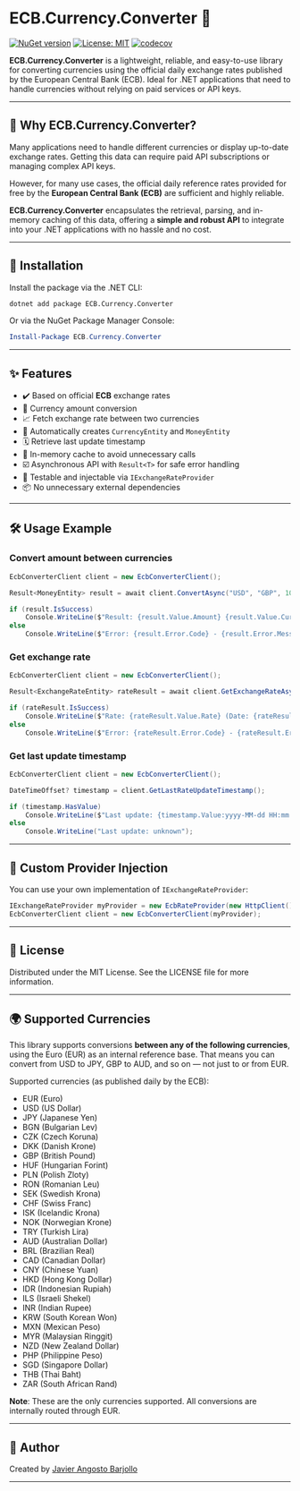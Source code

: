 ﻿# ECB.Currency.Converter 💱

[![NuGet version](https://img.shields.io/nuget/v/ECB.Currency.Converter.svg?style=flat-square)](https://www.nuget.org/packages/ECB.Currency.Converter/) [![License: MIT](https://img.shields.io/badge/License-MIT-yellow.svg)](https://opensource.org/licenses/MIT) [![codecov](https://codecov.io/gh/JavierAngostoDev/ECB.Currency.Converter/graph/badge.svg?token=C98ZKS3G2R)](https://codecov.io/gh/JavierAngostoDev/ECB.Currency.Converter)

**ECB.Currency.Converter** is a lightweight, reliable, and easy-to-use library for converting currencies using the official daily exchange rates published by the European Central Bank (ECB). Ideal for .NET applications that need to handle currencies without relying on paid services or API keys.

---

## 🤔 Why ECB.Currency.Converter?

Many applications need to handle different currencies or display up-to-date exchange rates. Getting this data can require paid API subscriptions or managing complex API keys.

However, for many use cases, the official daily reference rates provided for free by the **European Central Bank (ECB)** are sufficient and highly reliable.

**ECB.Currency.Converter** encapsulates the retrieval, parsing, and in-memory caching of this data, offering a **simple and robust API** to integrate into your .NET applications with no hassle and no cost.

---

## 🚀 Installation

Install the package via the .NET CLI:

```bash
dotnet add package ECB.Currency.Converter
```

Or via the NuGet Package Manager Console:

```powershell
Install-Package ECB.Currency.Converter
```

---

## ✨ Features

- ✔️ Based on official **ECB** exchange rates
- 🔁 Currency amount conversion
- 📈 Fetch exchange rate between two currencies
- 🧠 Automatically creates `CurrencyEntity` and `MoneyEntity`
- 🗓️ Retrieve last update timestamp
- 💾 In-memory cache to avoid unnecessary calls
- ☑️ Asynchronous API with `Result<T>` for safe error handling
- 🧪 Testable and injectable via `IExchangeRateProvider`
- 📦 No unnecessary external dependencies

---

## 🛠️ Usage Example

### Convert amount between currencies

```csharp
EcbConverterClient client = new EcbConverterClient();

Result<MoneyEntity> result = await client.ConvertAsync("USD", "GBP", 100m);

if (result.IsSuccess)
    Console.WriteLine($"Result: {result.Value.Amount} {result.Value.Currency}");
else
    Console.WriteLine($"Error: {result.Error.Code} - {result.Error.Message}");
```

### Get exchange rate

```csharp
EcbConverterClient client = new EcbConverterClient();

Result<ExchangeRateEntity> rateResult = await client.GetExchangeRateAsync("USD", "EUR");

if (rateResult.IsSuccess)
    Console.WriteLine($"Rate: {rateResult.Value.Rate} (Date: {rateResult.Value.Timestamp:yyyy-MM-dd})");
else
    Console.WriteLine($"Error: {rateResult.Error.Code} - {rateResult.Error.Message}");
```

### Get last update timestamp

```csharp
EcbConverterClient client = new EcbConverterClient();

DateTimeOffset? timestamp = client.GetLastRateUpdateTimestamp();

if (timestamp.HasValue)
    Console.WriteLine($"Last update: {timestamp.Value:yyyy-MM-dd HH:mm:ss}");
else
    Console.WriteLine("Last update: unknown");
```

---

## 🔄 Custom Provider Injection

You can use your own implementation of `IExchangeRateProvider`:

```csharp
IExchangeRateProvider myProvider = new EcbRateProvider(new HttpClient());
EcbConverterClient client = new EcbConverterClient(myProvider);
```

---

## 📜 License

Distributed under the MIT License. See the LICENSE file for more information.


---

## 🌍 Supported Currencies

This library supports conversions **between any of the following currencies**, using the Euro (EUR) as an internal reference base. That means you can convert from USD to JPY, GBP to AUD, and so on — not just to or from EUR.

Supported currencies (as published daily by the ECB):

- EUR (Euro)
- USD (US Dollar)
- JPY (Japanese Yen)
- BGN (Bulgarian Lev)
- CZK (Czech Koruna)
- DKK (Danish Krone)
- GBP (British Pound)
- HUF (Hungarian Forint)
- PLN (Polish Zloty)
- RON (Romanian Leu)
- SEK (Swedish Krona)
- CHF (Swiss Franc)
- ISK (Icelandic Krona)
- NOK (Norwegian Krone)
- TRY (Turkish Lira)
- AUD (Australian Dollar)
- BRL (Brazilian Real)
- CAD (Canadian Dollar)
- CNY (Chinese Yuan)
- HKD (Hong Kong Dollar)
- IDR (Indonesian Rupiah)
- ILS (Israeli Shekel)
- INR (Indian Rupee)
- KRW (South Korean Won)
- MXN (Mexican Peso)
- MYR (Malaysian Ringgit)
- NZD (New Zealand Dollar)
- PHP (Philippine Peso)
- SGD (Singapore Dollar)
- THB (Thai Baht)
- ZAR (South African Rand)

**Note**: These are the only currencies supported. All conversions are internally routed through EUR.

---

## 🙌 Author

Created by [Javier Angosto Barjollo](https://github.com/JavierAngostoDev)

---